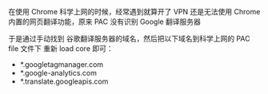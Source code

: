 在使用 Chrome 科学上网的时候，经常遇到就算开了 VPN 还是无法使用 Chrome 内置的网页翻译功能，原来 PAC 没有识别 Google 翻译服务器

于是通过手动找到 谷歌翻译服务器的域名，然后把以下域名到科学上网的 PAC file 文件下
重新 load core 即可：

+ *.googletagmanager.com
+ *.google-analytics.com
+ *.translate.googleapis.com
